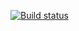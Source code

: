 [![Build status](https://ci.appveyor.com/api/projects/status/9tk2vk412vjixbej?svg=true)](https://ci.appveyor.com/project/SashaQA32/test-mode)